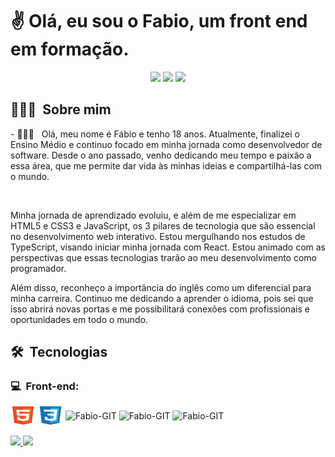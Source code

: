 # ✌ Olá, eu sou o Fabio, um  front end em formação.

<p align="center">
<a href="https://www.instagram.com/ofabiojunior__/"><img src="https://img.shields.io/badge/-@ofabiojunior___-E4405F?style=flat-square&logo=Instagram&logoColor=white"/></a>
<a href="https://www.linkedin.com/in/f%C3%A1bio-silva-dev/"><img src="https://img.shields.io/badge/-Fabio%20Junior%20-0077B5?style=flat-square&logo=Linkedin&logoColor=white"/></a>
<a href="mailto:fabioclash2005@gmail.com"><img src="https://img.shields.io/badge/-fabioclash2005@gmail.com-D14836?style=flat-square&logo=Gmail&logoColor=white"/></a>
</p>
<h2> 👨🏻‍💻 &nbsp;Sobre mim </h2>
<p>- 👨🏻‍💻 &nbsp; Olá, meu nome é Fábio e tenho 18 anos. Atualmente, finalizei o Ensino Médio e continuo focado em minha jornada como desenvolvedor de software. Desde o ano passado, venho dedicando meu tempo e paixão a essa área, que me permite dar vida às minhas ideias e compartilhá-las com o mundo. </p> <br>

 Minha jornada de aprendizado evoluiu, e além de me especializar em HTML5 e CSS3 e JavaScript, os 3 pilares de tecnologia que são essencial no desenvolvimento web interativo. Estou  mergulhando nos estudos de TypeScript, visando iniciar minha jornada com React. Estou animado com as perspectivas que essas tecnologias trarão ao meu desenvolvimento como programador. 
 
Além disso, reconheço a importância do inglês como um diferencial para minha carreira. Continuo me dedicando a aprender o idioma, pois sei que isso abrirá novas portas e me possibilitará conexões com profissionais e oportunidades em todo o mundo.
<h2> 🛠 &nbsp;Tecnologias</h2>
<h3>💻 &nbsp;Front-end:</h3>
<div>
<img align="center" alt="Fabio-HTML" height="30" width="40" src="https://raw.githubusercontent.com/devicons/devicon/master/icons/html5/html5-original.svg">
<img align="center" alt="Fabio-CSS" height="30" width="40" src="https://raw.githubusercontent.com/devicons/devicon/master/icons/css3/css3-original.svg">
<img align="center" alt="Fabio-GIT" height="30" width="40" src="https://cdn.jsdelivr.net/gh/devicons/devicon/icons/git/git-original.svg" />
 <img align="center" alt="Fabio-GIT" height="30" width="40" src="https://cdn.jsdelivr.net/gh/devicons/devicon/icons/javascript/javascript-original.svg" />
 <img align="center" alt="Fabio-GIT" height="30" width="40" src="https://cdn.jsdelivr.net/gh/devicons/devicon/icons/typescript/typescript-original.svg" />
</div> <br>
 <div>
  <a href="https://github.com/fabiobud">
  <img height="180em" src="https://github-readme-stats.vercel.app/api?username=fabiobud&show_icons=true&theme=dracula&include_all_commits=true&count_private=true"/>
  <img height="180em" src="https://github-readme-stats.vercel.app/api/top-langs/?username=fabiobud&layout=compact&langs_count=7&theme=dracula"/> 
</div>
 


 


 
